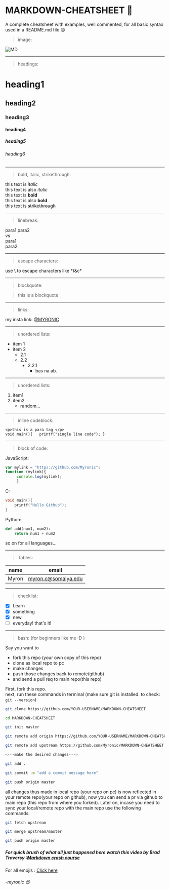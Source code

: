 # MARKDOWN-CHEATSHEET :memo:
A complete cheatsheet with examples, well commented, for all basic syntax used in a README.md file :blush:
<!-- for inserting an image -->
>image:

![MD](https://markdown-here.com/img/icon256.png)
___ 
>headings:
<!-- headings -->
# heading1
<!-- heading1 owns a horizontal rule under it by default -->
## heading2
### heading3
#### heading4
##### heading5
###### heading6
---

<!-- itlacis bolds strikethroughs -->
>bold, italic, strikethrough:

this text is _italic_  
this text is also *italic*  
this text is __bold__  
this text is also **bold**  
this text is ~~strikethrough~~

<!-- horizontal rule: use triple underscore--> 
___

<!-- break lines -->
>linebreak:

para1
para2  
vs  
para1   
para2
<!-- in second example, two spacebars are hit after para1 to jump to para2 -->
___
>escape characters:

<!-- escape characters -->
use \ to escape characters like \*t&c\* 
___
>blockquote:

<!-- blockquotes -->
> this is a blockquote
___

<!-- for links -->
>links:

my insta link: 
[@MYRONIC](https://www.instagram.com/myronic/)
<!-- try appending your own insta or any social media link :D -->
___
<!-- ul -->
>unordered lists:

* item 1
* item 2
    * 2.1
    * 2.2
        * 2.2.1
            * bas na ab.
___
>unordered lists:

<!-- ol -->
1. item1
2. item2  
    * random...
___
>inline codeblock:

<!-- inline code block -->
`<p>this is a para tag </p>`  
`void main(){  
      printf("single line code");
    }`

___
>block of code:

<!-- for code blocks  -->

JavaScript:
```javascript
var mylink = "https://github.com/Myronic";
function (mylink){
     console.log(mylink);
     }
```
C:
```C
void main(){
    printf("Hello Github");
}
```
Python:
```python
def add(num1, num2):
    return num1 + num2
```
so on for all languages...
___
<!-- tables   -->
>Tables:

| name  | email |  
|-------|--------|
|Myron  |myron.c@somaiya.edu|

___
<!-- todos -->
>checklist:

* [x] Learn
* [x] something
* [x] new
* [ ] everyday!
that's it!
___
<!-- writing a stepbystep command guide -->
>bash:  (for beginners like me :D )   

Say you want to
* fork this repo (your own copy of this repo)
* clone as local repo to pc
* make changes
* push those changes back to remote(github)
* and send a pull req to main repo(this repo) 


First, fork this repo.  
next, run these commands in terminal
(make sure git is installed. to check: `git --version`)
```bash
git clone https://github.com/YOUR-USERNAME/MARKDOWN-CHEATSHEET

cd MARKDOWN-CHEATSHEET

git init master

git remote add origin https://github.com/YOUR-USERNAME/MARKDOWN-CHEATSHEET

git remote add upstream https://github.com/Myronic/MARKDOWN-CHEATSHEET

<---make the desired changes--->

git add .

git commit -m "add a commit message here"

git push origin master
```
all changes thus made in local repo (your repo on pc) is now reflected in your remote repo(your repo on github), now you can send a pr via github to  main repo (this repo from where you forked). Later on, incase you need to sync your local/remote repo with the main repo use the following commands:  
```bash  
git fetch upstream 

git merge upstream/master

git push origin master
```

##### For quick brush of what all just happened here watch this video by Brad Traversy :[Markdown crash course](https://www.youtube.com/watch?v=HUBNt18RFbo)  
For all emojis : [Click here](https://gist.github.com/Myronic/02ac89d4d9dd2126f8f531b34981e287)  
###### -myronic :wink:
